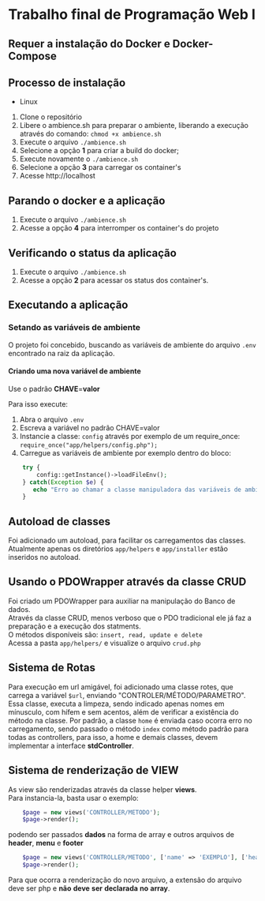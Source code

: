 # Trabalho final de Programação Web I

## Requer a instalação do Docker e Docker-Compose

## Processo de instalação
- Linux
1. Clone o repositório
2. Libere o ambience.sh para preparar o ambiente, liberando a execução através do comando:
```chmod +x ambience.sh```
3. Execute o arquivo ```./ambience.sh```
4. Selecione a opção **1** para criar a build do docker;
5. Execute novamente o ```./ambience.sh```
6. Selecione a opção **3** para carregar os container's
7. Acesse http://localhost

## Parando o docker e a aplicação
1. Execute o arquivo ```./ambience.sh```
2. Acesse a opção **4** para interromper os container's do projeto

## Verificando o status da aplicação
1. Execute o arquivo ```./ambience.sh```
2. Acesse a opção **2** para acessar os status dos container's.
  
  
## Executando a aplicação
### Setando as variáveis de ambiente
O projeto foi concebido, buscando as variáveis de ambiente do arquivo ```.env``` encontrado na raiz da aplicação.  

#### Criando uma nova variável de ambiente
Use o padrão **CHAVE**=**valor**

Para isso execute:
1. Abra o arquivo ```.env```
2. Escreva a variável no padrão CHAVE=valor
3. Instancie a classe: ```config``` através por exemplo de um require_once: ```require_once("app/helpers/config.php");```
4. Carregue as variáveis de ambiente por exemplo dentro do bloco: 
```php
    try {
        config::getInstance()->loadFileEnv();
    } catch(Exception $e) {
       echo "Erro ao chamar a classe manipuladora das variáveis de ambiente do projeto: <br>" . $e->getMessage();
    }
```


## Autoload de classes
Foi adicionado um autoload, para facilitar os carregamentos das classes.  
Atualmente apenas os diretórios ```app/helpers``` e ```app/installer``` estão inseridos no autoload.  


## Usando o PDOWrapper através da classe CRUD
Foi criado um PDOWrapper para auxiliar na manipulação do Banco de dados.  
Através da classe CRUD, menos verboso que o PDO tradicional ele já faz a preparação e a execução dos statments.  
O métodos disponíveis são: ```insert, read, update e delete```  
Acessa a pasta ```app/helpers/``` e visualize o arquivo ```crud.php```

## Sistema de Rotas
Para execução em url amigável, foi adicionado uma classe rotes, que carrega a variável ```$url```, enviando "CONTROLER/MÉTODO/PARAMETRO".  
Essa classe, executa a limpeza, sendo indicado apenas nomes em mínusculo, com hífem e sem acentos, além de verificar a existência do método na classe.
Por padrão, a classe ```home``` é enviada caso ocorra erro no carregamento, sendo passado o método ```index``` como método padrão para todas as controllers, para isso, a home e demais classes, devem implementar a interface **stdController**.

## Sistema de renderização de VIEW
As view são renderizadas através da classe helper **views**.  
Para instancia-la, basta usar o exemplo:  
```php
    $page = new views('CONTROLLER/METODO');
    $page->render();
```  
podendo ser passados **dados** na forma de array e outros arquivos de **header**, **menu** e **footer**  
```php
    $page = new views('CONTROLLER/METODO', ['name' => 'EXEMPLO'], ['header' => 'novoHeader']);
    $page->render();
```
Para que ocorra a renderização do novo arquivo, a extensão do arquivo deve ser php e **não** **deve** **ser** **declarada** **no** **array**.